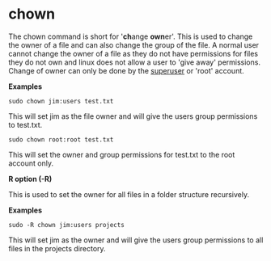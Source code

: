 # chown

The chown command is short for '**ch**ange **own**er'. This is used to change the owner of a file and can also change the group of the file. A normal user cannot change the owner of a file as they do not have permissions for files they do not own and linux does not allow a user to 'give away' permissions. Change of owner can only be done by the [superuser](/sudo.md) or 'root' account.

**Examples**

`sudo chown jim:users test.txt`

This will set jim as the file owner and will give the users group permissions to test.txt.

`sudo chown root:root test.txt`

This will set the owner and group permissions for test.txt to the root account only.

**R option \(-R\)**

This is used to set the owner for all files in a folder structure recursively.

**Examples**

`sudo -R chown jim:users projects`

This will set jim as the owner and will give the users group permissions to all files in the projects directory.

